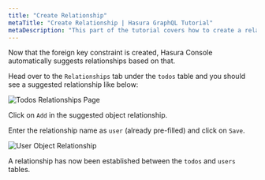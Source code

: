 ```yaml
---
title: "Create Relationship"
metaTitle: "Create Relationship | Hasura GraphQL Tutorial"
metaDescription: "This part of the tutorial covers how to create a relationship between two tables using Hasura console"
---
```


Now that the foreign key constraint is created, Hasura Console automatically suggests relationships based on that.

Head over to the `Relationships` tab under the `todos` table and you should see a suggested relationship like below:

![Todos Relationships Page](https://graphql-engine-cdn.hasura.io/learn-hasura/assets/graphql-hasura/todos-relationship-page.png)

Click on `Add` in the suggested object relationship.

Enter the relationship name as `user` (already pre-filled) and click on `Save`.

![User Object Relationship](https://graphql-engine-cdn.hasura.io/learn-hasura/assets/graphql-hasura/todos-relationship-user.png)

A relationship has now been established between the `todos` and `users` tables.
